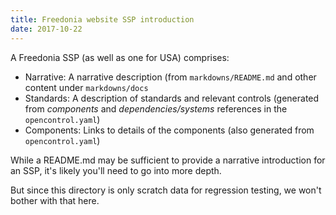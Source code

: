 ```yaml
---
title: Freedonia website SSP introduction
date: 2017-10-22
---
```


A Freedonia SSP (as well as one for USA) comprises:
* Narrative: A narrative description (from `markdowns/README.md` and
  other content under `markdowns/docs`
* Standards: A description of standards and relevant controls (generated from _components_ and _dependencies/systems_ references in the `opencontrol.yaml`)
* Components: Links to details of the components (also generated from `opencontrol.yaml`)

While a README.md may be sufficient to provide a narrative introduction
for an SSP, it's likely you'll need to go into more depth.

But since this directory is only scratch data for regression testing,
we won't bother with that here.

